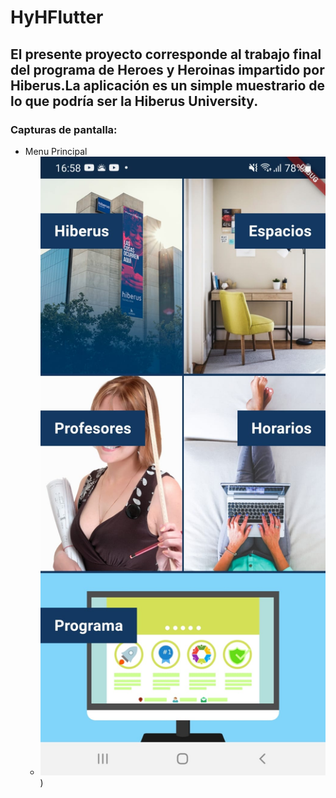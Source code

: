 # HyHFlutter
## El presente proyecto corresponde al trabajo final del programa de Heroes y Heroinas impartido por Hiberus.La aplicación es un simple muestrario de lo que podría ser la Hiberus University.
### Capturas de pantalla:
- Menu Principal
  - ![Texto alternativo](https://raw.githubusercontent.com/Ridley7/HyHFlutter/master/readme/menu.jpeg))

